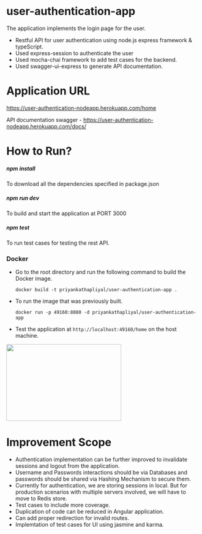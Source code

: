 # user-authentication-app
The application implements the login page for the user.
- Restful API for user authentication using node.js express framework & typeScript.
- Used express-session to authenticate the user
- Used mocha-chai framework to add test cases for the backend.
- Used swagger-ui-express to generate API documentation.

# Application URL

https://user-authentication-nodeapp.herokuapp.com/home

API documentation swagger - https://user-authentication-nodeapp.herokuapp.com/docs/

# How to Run?

##### npm install 
To download all the dependencies specified in package.json
##### npm run dev
To build and start the application at PORT 3000
##### npm test
To run test cases for testing the rest API.

### Docker

- Go to the root directory and run the following command to build the Docker image.

   ``` docker build -t priyankathapliyal/user-authentication-app . ```

- To run the image that was previously built.

   ```docker run -p 49160:8080 -d priyankathapliyal/user-authentication-app```

- Test the application at ```http://localhost:49160/home``` on the host machine.

<img src="https://user-images.githubusercontent.com/21034174/111771087-3eea0a80-88d1-11eb-8a20-167b2104927a.png" width="300" height="200">



# Improvement Scope

- Authentication implementation can be further improved to invalidate sessions and logout from the application.
- Username and Passwords interactions should be via Databases and passwords should be shared via Hashing Mechanism to secure them.
- Currently for authentication, we are storing sessions in local. But for production scenarios with multiple servers involved, we will have to move to Redis store.
- Test cases to include more coverage.
- Duplication of code can be reduced in Angular application.
- Can add proper redirection for invalid routes.
- Implemtation of test cases for UI using jasmine and karma.

